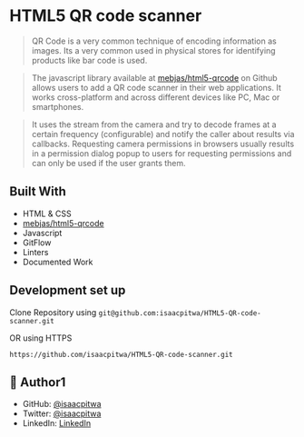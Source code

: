 # HTML5 QR code scanner
> QR Code is a very common technique of encoding information as images. Its a very common used in physical stores for identifying products like bar code is used.

> The javascript library available at [mebjas/html5-qrcode](mebjas/html5-qrcode) on Github allows users to add a QR code scanner in their web applications. It works cross-platform and across different devices like PC, Mac or smartphones.

>It uses the stream from the camera and try to decode frames at a certain frequency (configurable) and notify the caller about results via callbacks. Requesting camera permissions in browsers usually results in a permission dialog popup to users for requesting permissions and can only be used if the user grants them.

## Built With

- HTML & CSS
-  [mebjas/html5-qrcode](mebjas/html5-qrcode)
-  Javascript
- GitFlow
- Linters
- Documented Work


## Development set up
Clone Repository  using 
`git@github.com:isaacpitwa/HTML5-QR-code-scanner.git` 

OR  using HTTPS

`https://github.com/isaacpitwa/HTML5-QR-code-scanner.git` 


## 👤 **Author1**

- GitHub: [@isaacpitwa](https://github.com/isaacpitwa)
- Twitter: [@isaacpitwa](https://twitter.com/isaacpitwa)
- LinkedIn: [LinkedIn](https://linkedin.com/in/isaac-pitwa)
